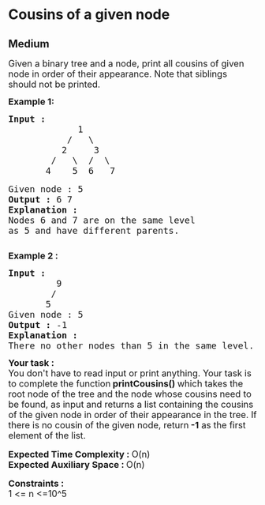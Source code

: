 # Cousins of a given node
## Medium 
<div class="problem-statement">
                <p></p><p><span style="font-size:18px">Given a binary tree and a node, print all cousins of given node in order of their appearance. Note that siblings should not be printed.</span></p>

<p><strong><span style="font-size:18px">Example 1:</span></strong></p>

<pre style="position: relative;"><strong><span style="font-size:18px">Input : </span></strong>
<span style="font-size:18px">             1
           /   \
          2     3
        /   \  /  \
       4    5  6   7</span>

<span style="font-size:18px">Given node : 5</span>
<span style="font-size:18px"><strong>Output :</strong> 6 7</span>
<strong><span style="font-size:18px">Explanation :</span></strong>
<span style="font-size:18px">Nodes 6 and 7 are on the same level 
as 5 and have different parents.</span>

<div class="open_grepper_editor" title="Edit &amp; Save To Grepper"></div></pre>

<p><strong><span style="font-size:18px">Example 2 :</span></strong></p>

<pre style="position: relative;"><strong><span style="font-size:18px">Input :</span>
</strong><span style="font-size:18px">         9</span>
<span style="font-size:18px">        /</span>
<span style="font-size:18px">       5</span>
<span style="font-size:18px">Given node : 5</span>
<span style="font-size:18px"><strong>Output :</strong> -1</span>
<strong><span style="font-size:18px">Explanation :</span></strong>
<span style="font-size:18px">There no other nodes than 5 in the same level.</span>
<div class="open_grepper_editor" title="Edit &amp; Save To Grepper"></div></pre>

<div><span style="font-size:18px"><strong>Your task :</strong></span></div>

<div><span style="font-size:18px">You don't have to read input or print anything. Your task is to complete the function<strong> printCousins() </strong>which takes the root node of the tree and&nbsp;the node whose cousins need to be found,&nbsp;as input and returns a list containing the cousins of the given node in order of their appearance in the tree. If there is no cousin of the given node, return<strong> -1</strong> as the first element of the list.</span></div>

<div>&nbsp;</div>

<div><span style="font-size:18px"><strong>Expected Time Complexity : </strong>O(n)</span></div>

<div><span style="font-size:18px"><strong>Expected Auxiliary Space : </strong>O(n)</span></div>

<div>&nbsp;</div>

<div><span style="font-size:18px"><strong>Constraints :</strong></span></div>

<div><span style="font-size:18px">1 &lt;= n &lt;=10^5</span></div>
 <p></p>
            </div>